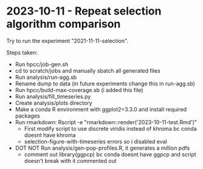 # 2023-10-11 - Repeat selection algorithm comparison

Try to run the experiment "2021-11-11-selection".

Steps taken:
- Run hpcc/job-gen.sh
- cd to scratch/jobs and manually sbatch all generated files
- Run analysis/run-agg.sb
- Rename dump to data (in future experiments change this in run-agg.sb)
- Run hpcc/build-max-coverage.sb (i added this file)
- Run analysis/fill_timeseries.py
- Create analysis/plots directory
- Make a conda R environment with ggplot2=3.3.0 and install required packages
- Run rmarkdown: Rscript -e "rmarkdown::render('2023-10-11-test.Rmd')"
    - First modify script to use discrete viridis instead of khroma bc conda doesnt have khroma
    - selection-figure-with-timeseries errors so i disabled eval
- DOT NOT Run analysis/gen-pop-profiles.R, it generates a million pdfs
    - comment out library(ggpcp) bc conda doesnt have ggpcp and script doesn't break with it commented out
